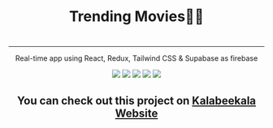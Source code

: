 # <p align="center">Trending Movies🌟🍿</p>

<img src=""/>
<hr/>

<p align="center">Real-time app using React, Redux, Tailwind CSS & Supabase as firebase</p>
<section width="100%" display="flex" align="center" justify-content="center" gap="2rem">
<img src="https://img.shields.io/badge/React-20232A?style=for-the-badge&logo=react&logoColor=61DAFB"/>
<img src="https://img.shields.io/badge/Redux-593D88?style=for-the-badge&logo=redux&logoColor=white"/>
<img src="https://img.shields.io/badge/Vite-B73BFE?style=for-the-badge&logo=vite&logoColor=FFD62E"/>
<img src="https://img.shields.io/badge/Supabase-181818?style=for-the-badge&logo=supabase&logoColor=white"/>
<img src="https://img.shields.io/badge/Tailwind_CSS-38B2AC?style=for-the-badge&logo=tailwind-css&logoColor=white"/>
</section>

## <p align="center">You can check out this project on [Kalabeekala Website](https://kalabeekala.iran.liara.run/)</p>




